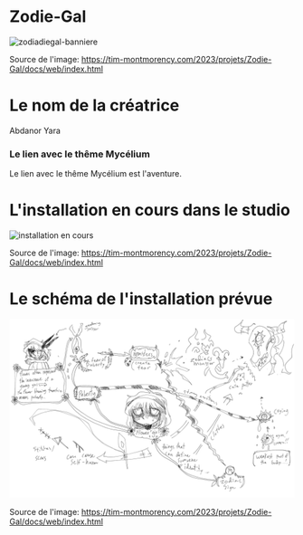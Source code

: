 # Zodie-Gal
![zodiadiegal-banniere](https://user-images.githubusercontent.com/112189526/221242871-8dab8233-f6dd-4172-9a8a-b38108713f8c.png)

Source de l'image: https://tim-montmorency.com/2023/projets/Zodie-Gal/docs/web/index.html

# Le nom de la créatrice
Abdanor Yara

### Le lien avec le thême Mycélium
Le lien avec le thême Mycélium est l'aventure.

# L'installation en cours dans le studio
![installation en cours](https://github.com/MeganeRanger/H23_V13_inspirations_RANGER/blob/main/Mycelium/Zodie_Gal/media/installation_en_cours.png)

Source de l'image: https://tim-montmorency.com/2023/projets/Zodie-Gal/docs/web/index.html

# Le schéma de l'installation prévue
![schema installation](https://github.com/MeganeRanger/H23_V13_inspirations_RANGER/blob/main/Mycelium/Zodie_Gal/media/schema_installation.png)

Source de l'image: https://tim-montmorency.com/2023/projets/Zodie-Gal/docs/web/index.html
